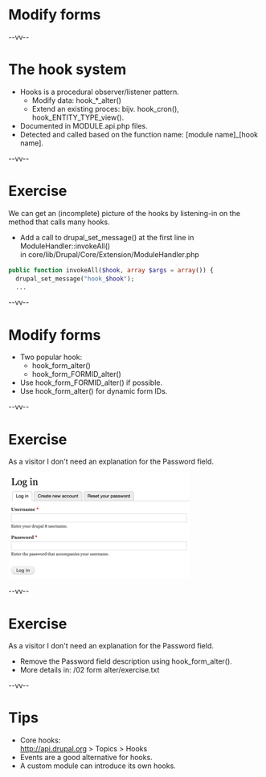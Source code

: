 # Modify forms

--vv--

# The hook system
- Hooks is a procedural observer/listener pattern.
  - Modify data: hook_*_alter()
  - Extend an existing proces: bijv. hook_cron(), hook_ENTITY_TYPE_view(). 
- Documented in MODULE.api.php files.
- Detected and called based on the function name: [module name]_[hook name].

--vv--

# Exercise
We can get an (incomplete) picture of the hooks by listening-in on the method that calls many hooks.

- Add a call to drupal_set_message() at the first line in ModuleHandler::invokeAll() <br>in core/lib/Drupal/Core/Extension/ModuleHandler.php

```php
public function invokeAll($hook, array $args = array()) {
  drupal_set_message("hook_$hook");
  ...
```

--vv--

# Modify forms
- Two popular hook:
  - hook_form_alter()
  - hook_form_FORMID_alter()
- Use hook_form_FORMID_alter() if possible.
- Use hook_form_alter() for dynamic form IDs.

--vv--

# Exercise
As a visitor I don't need an explanation for the Password field.

![Drupal login form](lesson-1/slides/images/drupal-login-form.png)

--vv--

# Exercise
As a visitor I don't need an explanation for the Password field.

- Remove the Password field description using hook_form_alter().
- More details in: /02 form alter/exercise.txt

--vv--

# Tips
- Core hooks: <br>http://api.drupal.org > Topics > Hooks
- Events are a good alternative for hooks. 
- A custom module can introduce its own hooks.

